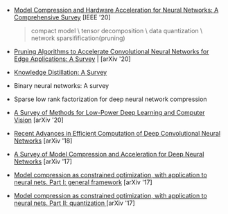 - [Model Compression and Hardware Acceleration for Neural Networks: A Comprehensive Survey](https://ieeexplore.ieee.org/abstract/document/9043731) [IEEE  '20]

  > compact model \ tensor decomposition \ data quantization \ network sparsifification(pruning)

- [Pruning Algorithms to Accelerate Convolutional Neural Networks for Edge Applications: A Survey](https://arxiv.org/abs/2005.04275) | [arXiv  '20]

- [Knowledge Distillation: A Survey](https://arxiv.org/abs/2006.05525)

- Binary neural networks: A survey

- Sparse low rank factorization for deep neural network compression

- [A Survey of Methods for Low-Power Deep Learning and Computer Vision](https://arxiv.org/abs/2003.11066) [arXiv  '20]

- [Recent Advances in Efficient Computation of Deep Convolutional Neural Networks](https://arxiv.org/abs/1802.00939) [arXiv  '18]

- [A Survey of Model Compression and Acceleration for Deep Neural Networks](https://arxiv.org/abs/1710.09282) [arXiv  '17]

- [Model compression as constrained optimization, with application to neural nets. Part I: general framework](https://arxiv.org/abs/1707.01209) [arXiv  '17]

- [Model compression as constrained optimization, with application to neural nets. Part II: quantization ](https://arxiv.org/abs/1707.04319) [arXiv  '17]